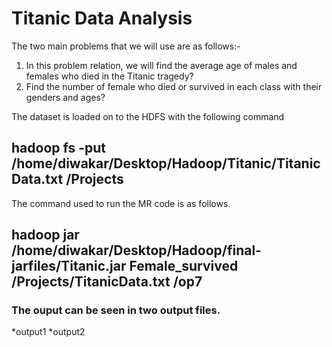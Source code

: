 # Titanic Data Analysis

The two main problems that we will use are as follows:-
1) In this problem relation, we will find the average age of males and females who died in the Titanic tragedy?
2) Find the number of female who died or survived in each class with their genders and ages?

The dataset is loaded on to the HDFS with the following command
## hadoop fs -put /home/diwakar/Desktop/Hadoop/Titanic/TitanicData.txt /Projects

The command used to run the MR code is as follows.
## hadoop jar /home/diwakar/Desktop/Hadoop/final-jarfiles/Titanic.jar Female_survived /Projects/TitanicData.txt /op7

### The ouput can be seen in two output files.
  *output1
  *output2
